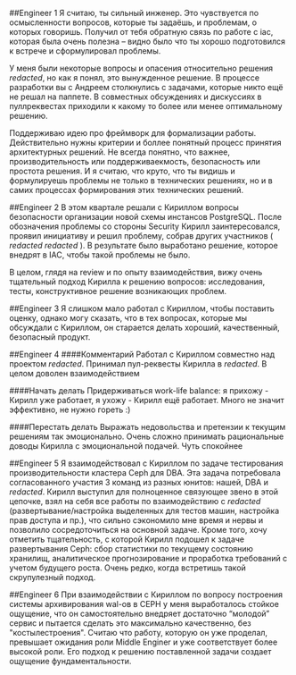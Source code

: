 ##Engineer 1
Я считаю, ты сильный инженер. Это чувствуется по осмысленности вопросов, которые ты задаёшь, и проблемам, о которых говоришь. Получил от тебя обратную связь по работе с iac, которая была очень полезна – видно было что ты хорошо подготовился к встрече и сформулировал проблемы.

У меня были некоторые вопросы и опасения относительно решения _redacted_, но как я понял, это вынужденное решение. В процессе разработки вы с Андреем столкнулись с задачами, которые никто ещё не решал на паппете. В совместных обсуждениях и дискуссиях в пуллреквестах приходили к какому то более или менее оптимальному решению.

Поддерживаю идею про фреймворк для формализации работы. Действительно нужны критерии и боллее понятный процесс принятия архитектурных решений. Не всегда понятно, что важнее, производительность или поддерживаекмость, безопасность или простота решения. И я считаю, что круто, что ты видишь и формулируешь проблемы не только в технических решениях, но и в самих процессах формирования этих технических решений.

##Engineer 2
В этом квартале решали с Кириллом вопросы безопасности организации новой схемы инстансов PostgreSQL. После обозначения проблемы со стороны Security Кирилл заинтересовался, проявил инициативу и решил проблему, собрав других участников ( _redacted_ _redacted_ ). В результате было выработано решение, которое внедрят в IAC, чтобы такой проблемы не было.

В целом, глядя на review и по опыту взаимодействия, вижу очень тщательный подход Кирилла к решению вопросов: исследования, тесты, конструктивное решение возникающих проблем.

##Engineer 3
Я слишком мало работал с Кириллом, чтобы поставить оценку, однако могу сказать, что в тех вопросах, которые мы обсуждали с Кириллом, он старается делать хороший, качественный, безопасный продукт.

##Engineer 4
####Комментарий
Работал с Кириллом совместно над проектом _redacted_. Принимал пул-реквесты Кирилла в _redacted_. В целом доволен взаимодействием

####Начать делать
Придерживаться work-life balance: я прихожу - Кирилл уже работает, я ухожу - Кирилл ещё работает. Много не значит эффективно, не нужно гореть :)

####Перестать делать
Выражать недовольства и претензии к текущим решениям так эмоционально. Очень сложно принимать рациональные доводы Кирилла с эмоциональной подачей. Чуть спокойнее

##Engineer 5
Я взаимодействовал с Кириллом по задаче тестирования производительности кластера Ceph для DBA. Эта задача потребовала согласованного участия 3 команд из разных юнитов: нашей, DBA и _redacted_. Кирилл выступил для полноценное связующее звено в этой цепочке, взял на себя все работы по взаимодействию с _redacted_ (развертывание/настройка выделенных для тестов машин, настройка прав доступа и пр.), что сильно сэкономило мне время и нервы и позволило сосредоточиться на основной задаче. Кроме того, хочу отметить тщательность, с которой Кирилл подошел к задаче развертывания Ceph: сбор статистики по текущему состоянию хранилищ, аналитическое прогнозирование и проработка требований с учетом будущего роста. Очень редко, когда встретишь такой скрупулезный подход.

##Engineer 6
При взаимодействии с Кириллом по вопросу построения системы архивирования wal-ов в CEPH у меня выработалось стойкое ощущение, что он самостоятельно внедряет достаточно “молодой” сервис и пытается сделать это максимально качественно, без "костылестроения". Считаю что работу, которую он уже проделал, превышает ожидания роли Middle Enginer и уже соответствует более высокой роли. Его подход к решению поставленной задачи создает ощущение фундаментальности.